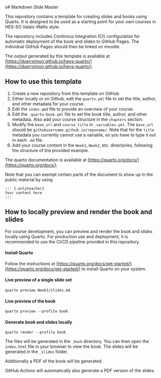 s# Markdown Slide Master

This repository contains a template for creating slides and books using Quarto. It is designed to be used as a starting point for your own courses in HES-SO Valais-Wallis style. 

The repository includes Continous Integration (CI) configuration for automatic deployment of the book and slides to GitHub Pages.
The individual GitHub Pages should then be linked on moodle.  

The output generated by this template is available at [https://duerrsimon.github.io/hevs-quarto/](https://duerrsimon.github.io/hevs-quarto/).


## How to use this template
1. Create a new repository from this template on GitHub
2. Either locally or on Github, edit the `quarto.yml` file to set the title, author, and other metadata for your course.
3. Edit the `index.qmd` file to provide an overview of your course.
4. Edit the `_quarto-book.yml` file to set the book title, author, and other metadata. Also add your course structure in the `chapters` section.
5. Modify the `base_url` and `course_title` in `_variables.yml`. The `base_url` should be `githubusername.github.io/reponame/`. Note that for the `title` metadata you currently cannot use a variable, so you have to type it out in each `.md` file.
6. Add your course content in the `Week1`, `Week2`, etc. directories, following the structure of the provided example.

The quarto documentation is available at [https://quarto.org/docs/](https://quarto.org/docs/).

Note that you can exempt certain parts of the document to show up in the public material by using 

```
::: {.onlyteacher}
Your content here
:::
```


## How to locally preview and render the book and slides
For course development, you can preview and render the book and slides locally using Quarto. For production use and deployment, it is recommended to use the CI/CD pipeline provided in this repository. 

#### Install Quarto
Follow the instructions at [https://quarto.org/docs/get-started/](https://quarto.org/docs/get-started/) to install Quarto on your system.

#### Live preview of a single slide set
```
quarto preview Week1/slides.md
```

#### Live preview of the book
```
quarto preview --profile book
```

#### Generate book and slides locally
```
quarto render --profile book
```
The files will be generated in the `_book` directory. You can then open the `index.html` file in your browser to view the book.
The slides will be generated in the `_slides` folder.

Additionally a PDF of the book will be generated. 

GitHub Actions will automatically also generate a PDF version of the slides. 


